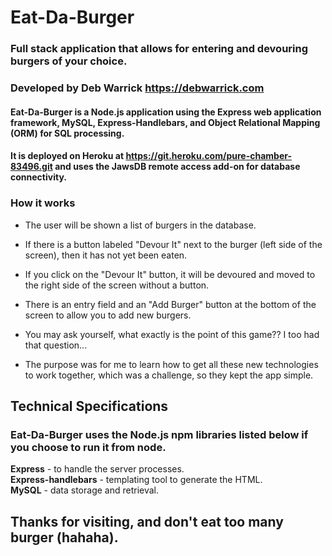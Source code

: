 # Eat-Da-Burger
### Full stack application that allows for entering and devouring burgers of your choice.

### Developed by Deb Warrick https://debwarrick.com

#### Eat-Da-Burger is a Node.js application using the Express web application framework, MySQL, Express-Handlebars, and Object Relational Mapping (ORM) for SQL processing.
#### It is deployed on Heroku at https://git.heroku.com/pure-chamber-83496.git and uses the JawsDB remote access add-on for database connectivity.

### How it works

* The user will be shown a list of burgers in the database.

* If there is a button labeled "Devour It" next to the burger (left side of the screen), then it has not yet been eaten.  
* If you click on the "Devour It" button, it will be devoured and moved to the right side of the screen without a button.

* There is an entry field and an "Add Burger" button at the bottom of the screen to allow you to add new burgers.

* You may ask yourself, what exactly is the point of this game?? I too had that question...

* The purpose was for me to learn how to get all these new technologies to work together, which was a challenge, so they kept the app simple.


## Technical Specifications

### Eat-Da-Burger uses the Node.js npm libraries listed below if you choose to run it from node.

**Express** - to handle the server processes.  
**Express-handlebars** - templating tool to generate the HTML.  
**MySQL** - data storage and retrieval.


## Thanks for visiting, and don't eat too many burger (hahaha).